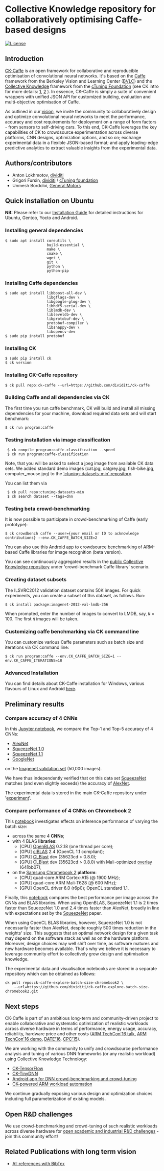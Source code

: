# Collective Knowledge repository for collaboratively optimising Caffe-based designs

[![License](https://img.shields.io/badge/License-BSD%203--Clause-blue.svg)](https://opensource.org/licenses/BSD-3-Clause)

## Introduction

[CK-Caffe](https://github.com/dividiti/ck-caffe) is an open framework for
collaborative and reproducible optimisation of convolutional neural networks.
It's based on the [Caffe](http://caffe.berkeleyvision.org) framework from the
Berkeley Vision and Learning Center ([BVLC](http://bvlc.eecs.berkeley.edu)) and
the [Collective Knowledge](http://cknowledge.org) framework from the [cTuning
Foundation](http://ctuning.org) (see CK intro for more details: [1](https://arxiv.org/abs/1506.06256),
[2](https://www.researchgate.net/publication/304010295_Collective_Knowledge_Towards_RD_Sustainability) ). 
In essence, CK-Caffe is simply a suite of convenient wrappers with unified 
JSON API for customized building, evaluation and multi-objective optimisation of Caffe.

As outlined in our [vision](http://dx.doi.org/10.1145/2909437.2909449), we
invite the community to collaboratively design and optimize convolutional
neural networks to meet the performance, accuracy and cost requirements for
deployment on a range of form factors - from sensors to self-driving cars. To
this end, CK-Caffe leverages the key capabilities of CK to crowdsource
experimentation across diverse platforms, CNN designs, optimization
options, and so on; exchange experimental data in a flexible JSON-based format;
and apply leading-edge predictive analytics to extract valuable insights from
the experimental data.

## Authors/contributors

* Anton Lokhmotov, [dividiti](http://dividiti.com)
* Grigori Fursin, [dividiti](http://dividiti.com) / [cTuning foundation](http://ctuning.org)
* Unmesh Bordoloi, [General Motors](http://gm.com)

## Quick installation on Ubuntu

**NB:** Please refer to our [Installation Guide](https://github.com/dividiti/ck-caffe/wiki/Installation) for detailed instructions for Ubuntu, Gentoo, Yocto and Android.

### Installing general dependencies

```
$ sudo apt install coreutils \
                   build-essential \
                   make \
                   cmake \
                   wget \
                   git \
                   python \
                   python-pip
```

### Installing Caffe dependencies
```
$ sudo apt install libboost-all-dev \
                   libgflags-dev \
                   libgoogle-glog-dev \
                   libhdf5-serial-dev \
                   liblmdb-dev \
                   libleveldb-dev \
                   libprotobuf-dev \
                   protobuf-compiler \
                   libsnappy-dev \
                   libopencv-dev
$ sudo pip install protobuf
```

### Installing CK

```
$ sudo pip install ck
$ ck version
```

### Installing CK-Caffe repository

```
$ ck pull repo:ck-caffe --url=https://github.com/dividiti/ck-caffe
```

### Building Caffe and all dependencies via CK

The first time you run caffe benchmark, CK will 
build and install all missing dependencies for your machine,
download required data sets and will start benchmark:

```
$ ck run program:caffe
```

### Testing installation via image classification

```
 $ ck compile program:caffe-classification --speed
 $ ck run program:caffe-classification
```

Note, that you will be asked to select a jpeg image from available CK data sets.
We added standard demo images (cat.jpg, catgrey.jpg, fish-bike.jpg, computer_mouse.jpg)
to the ['ctuning-datasets-min' repository](https://github.com/ctuning/ctuning-datasets-min).

You can list them via
```
 $ ck pull repo:ctuning-datasets-min
 $ ck search dataset --tags=dnn
```

### Testing beta crowd-benchmarking
It is now possible to participate in crowd-benchmarking of Caffe
(early prototype):
```
$ ck crowdbench caffe --user={your email or ID to acknowledge contributions} --env.CK_CAFFE_BATCH_SIZE=2
```

You can also use this [Android app](https://play.google.com/store/apps/details?id=openscience.crowdsource.video.experiments)
to crowdsource benchmarking of ARM-based Caffe libraries for image recognition (beta version).

You can see continuously aggregated results in the 
[public Collective Knowledge repository](http://cknowledge.org/repo)
under 'crowd-benchmark Caffe library' scenario.

### Creating dataset subsets

The ILSVRC2012 validation dataset contains 50K images. For quick experiments,
you can create a subset of this dataset, as follows. Run:

```
$ ck install package:imagenet-2012-val-lmdb-256
```

When prompted, enter the number of images to convert to LMDB, say, `N` = 100.
The first `N` images will be taken.


### Customizing caffe benchmarking via CK command line

You can customize various Caffe parameters such as batch size and iterations via CK command line:

```
$ ck run program:caffe --env.CK_CAFFE_BATCH_SIZE=1 --env.CK_CAFFE_ITERATIONS=10
```

### Advanced Installation

You can find details about CK-Caffe installation for Windows, various flavours 
of Linux and Android [here](http://github.com/dividiti/ck-caffe/wiki/Installation).

## Preliminary results

### Compare accuracy of 4 CNNs

In this [Jupyter
notebook](https://github.com/dividiti/ck-caffe/blob/master/script/explore-accuracy/explore_accuracy.20160808.ipynb),
we compare the Top-1 and Top-5 accuracy of 4 CNNs:

- [AlexNet](https://github.com/BVLC/caffe/tree/master/models/bvlc_alexnet)
- [SqueezeNet 1.0](https://github.com/DeepScale/SqueezeNet/tree/master/SqueezeNet_v1.0)
- [SqueezeNet 1.1](https://github.com/DeepScale/SqueezeNet/tree/master/SqueezeNet_v1.1)
- [GoogleNet](https://github.com/BVLC/caffe/tree/master/models/bvlc_googlenet)

on the [Imagenet validation set](http://academictorrents.com/details/5d6d0df7ed81efd49ca99ea4737e0ae5e3a5f2e5) (50,000 images).

We have thus independently verified that on this data set [SqueezeNet](https://arxiv.org/abs/1602.07360) matches (and even slightly exceeds) the accuracy of [AlexNet](https://papers.nips.cc/paper/4824-imagenet-classification-with-deep-convolutional-neural-networks.pdf).

The experimental data is stored in the main CK-Caffe repository under '[experiment](https://github.com/dividiti/ck-caffe/tree/master/experiment)'.

### Compare performance of 4 CNNs on Chromebook 2

This
[notebook](https://github.com/dividiti/ck-caffe-explore-batch-size-chromebook2/blob/master/script/explore-batch-size/explore_batch_size.20160809.ipynb)
investigates effects on inference performance of varying the batch size:

- across the same 4 **CNNs**;
- with 4 BLAS **libraries**:
  - [CPU] [OpenBLAS](https://github.com/xianyi/OpenBLAS) 0.2.18 (one thread per core);
  - [GPU] [clBLAS](https://github.com/clMathLibraries/clBLAS) 2.4 (OpenCL 1.1 compliant);
  - [GPU] [CLBlast](https://github.com/CNugteren/CLBlast) dev (35623cd > 0.8.0);
  - [GPU] [CLBlast](https://github.com/CNugteren/CLBlast) dev (35623cd > 0.8.0) with Mali-optimized [overlay](https://github.com/intelfx/CLBlast/tree/mali-overlay) (641bb07);
- on the [Samsung Chromebook 2](http://www.samsung.com/us/computing/chromebooks/under-12/samsung-chromebook-2-11-6-xe503c12-k01us/) **platform**:
  - [CPU] quad-core ARM Cortex-A15 (@ 1900 MHz);
  - [GPU] quad-core ARM Mali-T628 (@ 600 MHz);
  - [GPU] OpenCL driver 6.0 (r6p0); OpenCL standard 1.1.

Finally, this
[notebook](https://github.com/dividiti/ck-caffe-explore-batch-size-chromebook2/blob/master/script/compare-time-fw/compare_time_fw.20160809.ipynb)
compares the best performance per image across the CNNs and BLAS libraries.
When using OpenBLAS, SqueezeNet 1.1 is 2 times faster than SqueezeNet 1.0 and
2.4 times faster than AlexNet, broadly in line with expectations set by the
[SqueezeNet](http://arxiv.org/abs/1602.07360) paper.

When using OpenCL BLAS libraries, however, SqueezeNet 1.0 is not necessarily
faster than AlexNet, despite roughly 500 times reduction in the weights' size.
This suggests that an optimal network design for a given task may depend on the
software stack as well as on the hardware platform. Moreover, design choices
may well shift over time, as software matures and new hardware becomes
available. That's why we believe it is necessary to leverage community effort
to collectively grow design and optimisation knowledge.

The experimental data and visualisation notebooks are stored in a separate
repository which can be obtained as follows:
```
ck pull repo:ck-caffe-explore-batch-size-chromebook2 \
    --url=https://github.com/dividiti/ck-caffe-explore-batch-size-chromebook2.git
```

## Next steps

CK-Caffe is part of an ambitious long-term and community-driven 
project to enable collaborative and systematic optimization 
of realistic workloads across diverse hardware 
in terms of performance, energy usage, accuracy, reliability,
hardware price and other costs
([ARM TechCon'16 talk](http://schedule.armtechcon.com/session/know-your-workloads-design-more-efficient-systems), 
[ARM TechCon'16 demo](https://github.com/ctuning/ck/wiki/Demo-ARM-TechCon'16), 
[DATE'16](http://tinyurl.com/zyupd5v), 
[CPC'15](http://arxiv.org/abs/1506.06256)).

We are working with the community to unify and crowdsource performance analysis 
and tuning of various DNN frameworks (or any realistic workload) 
using Collective Knowledge Technology:
* [CK-TensorFlow](https://github.com/dividiti/ck-tensorflow)
* [CK-TinyDNN](https://github.com/ctuning/ck-tiny-dnn)
* [Android app for DNN crowd-benchmarking and crowd-tuning](https://play.google.com/store/apps/details?id=openscience.crowdsource.video.experiments)
* [CK-powered ARM workload automation](https://github.com/ctuning/ck-wa)

We continue gradually exposing various design and optimization
choices including full parameterization of existing models.

## Open R&D challenges

We use crowd-benchmarking and crowd-tuning of such realistic workloads across diverse hardware for 
[open academic and industrial R&D challenges](https://github.com/ctuning/ck/wiki/Research-and-development-challenges.mediawiki) - 
join this community effort!

## Related Publications with long term vision

* <a href="https://github.com/ctuning/ck/wiki/Publications">All references with BibTex</a>
